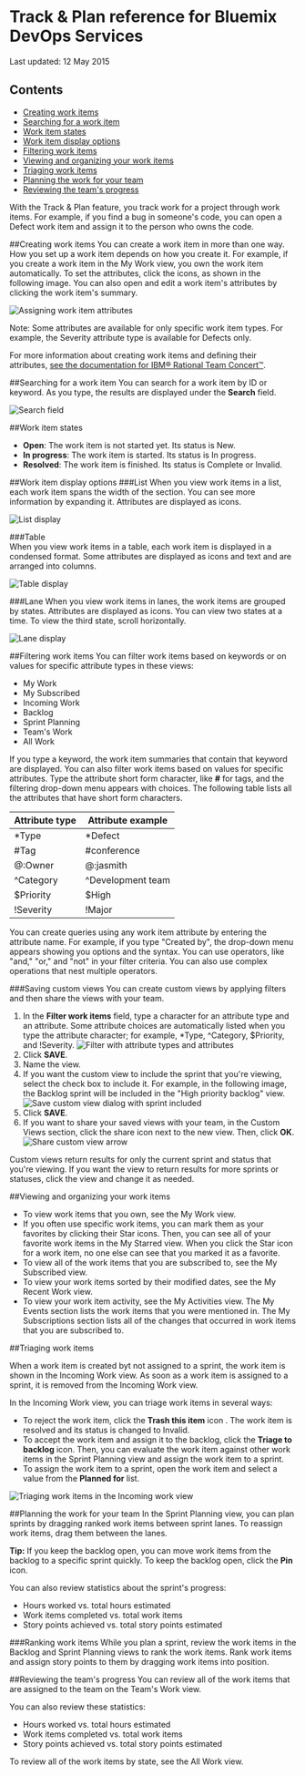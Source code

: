 [rtcWorkItemDoc]: http://www-01.ibm.com/support/knowledgecenter/SSYMRC_5.0.2/com.ibm.team.workitem.doc/topics/t_creating_work_items_web.html 

# Track & Plan reference for Bluemix DevOps Services

Last updated: 12 May 2015


## Contents
* [Creating work items](#creatingwis)
* [Searching for a work item](#searchingwis)
* [Work item states](#wistates)
* [Work item display options](#widisplay)
* [Filtering work items](#filteringwis)
* [Viewing and organizing your work items](#organizingwis)
* [Triaging work items](#triaging)
* [Planning the work for your team](#planning)
* [Reviewing the team's progress](#progress)

With the Track & Plan feature, you track work for a project through work items. For example, if you find a bug in someone's code, you can open a Defect work item and assign it to the person who owns the code. 

<a name='creatingwis'></a>
##Creating work items
You can create a work item in more than one way. How you set up a work item depends on how you create it. For example, if you create a work item in the My Work view, you own the work item automatically. To set the attributes, click the icons, as shown in the following image. You can also open and edit a work item's attributes by clicking the work item's summary. 

![Assigning work item attributes](images/work_item_attributes.png)

Note: Some attributes are available for only specific work item types. For example, the Severity attribute type is available for Defects only.

For more information about creating work items and defining their attributes, [see the documentation for IBM&reg; Rational Team Concert&#8482;][rtcWorkItemDoc]. 

<a name='searchingwis'></a>
##Searching for a work item
You can search for a work item by ID or keyword. As you type, the results are displayed under the **Search** field.

![Search field](images/search.png)

<a name='wistates'></a>
##Work item states
- **Open**: The work item is not started yet. Its status is New.
- **In progress**: The work item is started. Its status is In progress.
- **Resolved**: The work item is finished. Its status is Complete or Invalid.

<a name='widisplay'></a>
##Work item display options
###List 
When you view work items in a list, each work item spans the width of the section. You can see more information by expanding it. Attributes are displayed as icons.

![List display](images/list_view.png)

###Table  
When you view work items in a table, each work item is displayed in a condensed format. Some attributes are displayed as icons and text and are arranged into columns.

![Table display](images/table_view.png)

###Lane 
When you view work items in lanes, the work items are grouped by states. Attributes are displayed as icons. You can view two states at a time. To view the third state, scroll horizontally.

![Lane display](images/lane_view.png)

<a name='filteringwis'></a>
##Filtering work items
You can filter work items based on keywords or on values for specific attribute types in these views:
- My Work
- My Subscribed
- Incoming Work
- Backlog
- Sprint Planning
- Team's Work
- All Work

If you type a keyword, the work item summaries that contain that keyword are displayed. You can also filter work items based on values for specific attributes. Type the attribute short form character, like **#** for tags, and the filtering drop-down menu appears with choices. The following table lists all the attributes that have short form characters.

| Attribute type |Attribute example | 
|-------|-------|
|*Type  | *Defect |
|#Tag  | #conference| 
|@:Owner  | @:jasmith|
|^Category|^Development team|
|$Priority|$High|
|!Severity|!Major|

You can create queries using any work item attribute by entering the attribute name. For example, if you type "Created by", the drop-down menu appears showing you options and the syntax. You can use operators, like "and," "or," and "not" in your filter criteria. You can also use complex operations that nest multiple operators. 


###Saving custom views
You can create custom views by applying filters and then share the views with your team. 
1. In the **Filter work items** field, type a character for an attribute type and an attribute. Some attribute choices are automatically listed when you type the attribute character; for example, *Type, ^Category, $Priority, and !Severity.
![Filter with attribute types and attributes](images/filterAttributes.png)
2. Click **SAVE**.
3. Name the view. 
4. If you want the custom view to include the sprint that you're viewing, select the check box to include it. For example, in the following image, the Backlog sprint will be included in the "High priority backlog" view.
![Save custom view dialog with sprint included](images/filterIncludeSprints.png)
5. Click **SAVE**. 
6. If you want to share your saved views with your team, in the Custom Views section, click the share icon next to the new view. Then, click **OK**.
![Share custom view arrow](images/filterShare.png)

Custom views return results for only the current sprint and status that you're viewing. If you want the view to return results for more sprints or statuses, click the view and change it as needed.


<a name='organizingwis'></a>
##Viewing and organizing your work items

- To view work items that you own, see the My Work view. 
- If you often use specific work items, you can mark them as your favorites by clicking their Star icons. Then, you can see all of your favorite work items in the My Starred view. When you click the Star icon for a work item, no one else can see that you marked it as a favorite.  
- To view all of the work items that you are subscribed to, see the My Subscribed view.
- To view your work items sorted by their modified dates, see the My Recent Work view.
- To view your work item activity, see the My Activities view. The My Events section lists the work items that you were mentioned in. The My Subscriptions section lists all of the changes that occurred in work items that you are subscribed to.



<a name='triaging'></a>
##Triaging work items

When a work item is created byt not assigned to a sprint, the work item is shown in the Incoming Work view.
As soon as a work item is assigned to a sprint, it is removed from the Incoming Work view.

In the Incoming Work view, you can triage work items in several ways: 
- To reject the work item, click the **Trash this item** icon . The work item is resolved and its status is changed to Invalid.
- To accept the work item and assign it to the backlog, click the **Triage to backlog** icon. Then, you can evaluate the work item against other work items in the Sprint Planning view and assign the work item to a sprint.
- To assign the work item to a sprint, open the work item and select a value from the **Planned for** list.

![Triaging work items in the Incoming work view](images/incoming_work_attributes.png)


<a name='planning'></a>
##Planning the work for your team
In the Sprint Planning view, you can plan sprints by dragging ranked work items between sprint lanes. To reassign work items, drag them between the lanes.  

**Tip:** If you keep the backlog open, you can move work items from the backlog to a specific sprint quickly. To keep the backlog open, click the **Pin** icon.

You can also review statistics about the sprint's progress:
- Hours worked vs. total hours estimated
- Work items completed vs. total work items
- Story points achieved vs. total story points estimated

###Ranking work items
While you plan a sprint, review the work items in the Backlog and Sprint Planning views to rank the work items. Rank work items and assign story points to them by dragging work items into position.


<a name='progress'></a>
##Reviewing the team's progress
You can review all of the work items that are assigned to the team on the Team's Work view.

You can also review these statistics:
- Hours worked vs. total hours estimated
- Work items completed vs. total work items
- Story points achieved vs. total story points estimated

To review all of the work items by state, see the All Work view.

